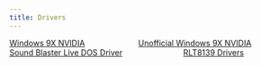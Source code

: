```yaml
---
title: Drivers
---
```

<a name="drivers"></a>
  <div class="columns">
    <div class="column">
      <a class="button is-large is-fullwidth is-rounded" href="https://cdn.discordapp.com/attachments/251863047587627008/475635694677786634/81.98_forceware_win9x_english.exe" target="_blank"><span>Windows 9X NVIDIA</span></a>
    </div>
    <div class="column">
      <a class="button is-large is-fullwidth is-rounded" href="https://drive.google.com/uc?authuser=0&id=0BxP1VJf8kaXoVGhvYmtGUXM5Z2M&export=download" target="_blank"><span>Unofficial Windows 9X NVIDIA</span></a>
    </div>
  </div>
  <div class="columns">
    <div class="column">
      <a class="button is-large is-fullwidth is-rounded" href="https://cdn.discordapp.com/attachments/251863047587627008/475640574049779742/SBLiveDOSDriver.zip" target="_blank"><span>Sound Blaster Live DOS Driver</span></a>
    </div>
    <div class="column">
      <a class="button is-large is-fullwidth is-rounded" href="https://cdn.discordapp.com/attachments/251863047587627008/475640063145934858/Realtek8139.zip" target="_blank"><span>RLT8139 Drivers</span></a>
    </div>
  </div>
